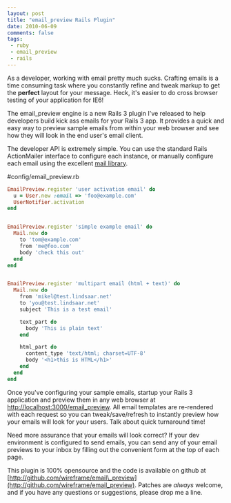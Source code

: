 ```yaml
---
layout: post
title: "email_preview Rails Plugin"
date: 2010-06-09
comments: false
tags:
 - ruby
 - email_preview
 - rails
---
```





As a developer, working with email pretty much sucks. Crafting emails is a time consuming task where you constantly refine and tweak markup to get the **perfect** layout for your message. Heck, it's easier to do cross browser testing of your application for IE6!


The email\_preview engine is a new Rails 3 plugin I've released to help developers build kick ass emails for your Rails 3 app. It provides a quick and easy way to preview sample emails from within your web browser and see how they will look in the end user's email client.


The developer API is extremely simple. You can use the standard Rails ActionMailer interface to configure each instance, or manually configure each email using the excellent [mail library](http://github.com/mikel/mail).


#config/email\_preview.rb

```ruby
EmailPreview.register 'user activation email' do
  u = User.new :email => 'foo@example.com'
  UserNotifier.activation
end


EmailPreview.register 'simple example email' do
  Mail.new do
    to 'tom@example.com'
    from 'me@foo.com'
    body 'check this out'
  end
end


EmailPreview.register 'multipart email (html + text)' do
  Mail.new do
    from 'mikel@test.lindsaar.net'
    to 'you@test.lindsaar.net'
    subject 'This is a test email'

    text_part do
      body 'This is plain text'
    end

    html_part do
      content_type 'text/html; charset=UTF-8'
      body '<h1>this is HTML</h1>'
    end
  end
end
```


Once you've configuring your sample emails, startup your Rails 3 application and preview them in any web browser at [http://localhost:3000/email\_preview](http://localhost:3000/email_preview). All email templates are re-rendered with each request so you can tweak/save/refresh to instantly preview how your emails will look for your users. Talk about quick turnaround time!


Need more assurance that your emails will look correct? If your dev environment is configured to send emails, you can send any of your email previews to your inbox by filling out the convenient form at the top of each page.


This plugin is 100% opensource and the code is available on github at [http://github.com/wireframe/email\_preview](http://github.com/wireframe/email_preview). Patches are *always* welcome, and if you have any questions or suggestions, please drop me a line.
